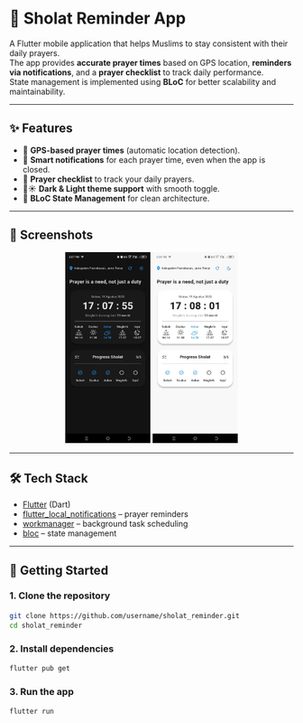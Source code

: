 # 🕌 Sholat Reminder App

A Flutter mobile application that helps Muslims to stay consistent with their daily prayers.  
The app provides **accurate prayer times** based on GPS location, **reminders via notifications**, and a **prayer checklist** to track daily performance.  
State management is implemented using **BLoC** for better scalability and maintainability.  

---

## ✨ Features

- 📍 **GPS-based prayer times** (automatic location detection).  
- 🔔 **Smart notifications** for each prayer time, even when the app is closed.  
- 📝 **Prayer checklist** to track your daily prayers.  
- 🌙☀️ **Dark & Light theme support** with smooth toggle.  
- 🧩 **BLoC State Management** for clean architecture.  

---

## 📸 Screenshots

<p align="center">
  <img src="dark_sholat_reminder.jpg" width="30%" />
  <img src="light_sholat_reminder.jpg" width="30%" />
</p>

---

## 🛠️ Tech Stack

- [Flutter](https://flutter.dev/) (Dart)  
- [flutter_local_notifications](https://pub.dev/packages/flutter_local_notifications) – prayer reminders  
- [workmanager](https://pub.dev/packages/workmanager) – background task scheduling  
- [bloc](https://pub.dev/packages/flutter_bloc) – state management  

---

## 🚀 Getting Started

### 1. Clone the repository
```bash
git clone https://github.com/username/sholat_reminder.git
cd sholat_reminder
```

### 2. Install dependencies
```bash
flutter pub get
```

### 3. Run the app
``` bash
flutter run
```
